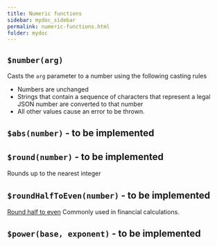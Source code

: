 ```yaml
---
title: Numeric functions
sidebar: mydoc_sidebar
permalink: numeric-functions.html
folder: mydoc
---
```


## `$number(arg)`

Casts the `arg` parameter to a number using the following casting rules
   - Numbers are unchanged
   - Strings that contain a sequence of characters that represent a legal JSON number are converted to that number
   - All other values cause an error to be thrown.

## `$abs(number)` - to be implemented
## `$round(number)` - to be implemented

Rounds up to the nearest integer

## `$roundHalfToEven(number)` - to be implemented

  [Round half to even](https://en.wikipedia.org/wiki/Rounding#Round_half_to_even) Commonly used in financial calculations.

## `$power(base, exponent)` - to be implemented

